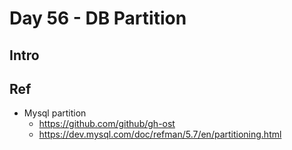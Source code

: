 # Day 56 - DB Partition 

## Intro

## Ref 
- Mysql partition
	- https://github.com/github/gh-ost
	- https://dev.mysql.com/doc/refman/5.7/en/partitioning.html